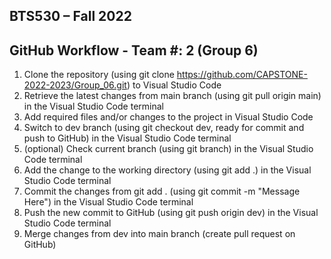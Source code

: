 ## BTS530 – Fall 2022 
## GitHub Workflow - Team #: 2 (Group 6)

1. Clone the repository (using git clone https://github.com/CAPSTONE-2022-2023/Group_06.git) to Visual Studio Code
2. Retrieve the latest changes from main branch (using git pull origin main) in the Visual Studio Code terminal
3. Add required files and/or changes to the project in Visual Studio Code
4. Switch to dev branch (using git checkout dev, ready for commit and push to GitHub) in the Visual Studio Code terminal
5. (optional) Check current branch (using git branch) in the Visual Studio Code terminal
6. Add the change to the working directory (using git add .) in the Visual Studio Code terminal
7. Commit the changes from git add . (using git commit -m "Message Here") in the Visual Studio Code terminal
8. Push the new commit to GitHub (using git push origin dev) in the Visual Studio Code terminal
9. Merge changes from dev into main branch (create pull request on GitHub)
